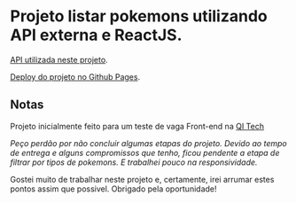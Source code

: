 # Projeto listar pokemons utilizando API externa e ReactJS.

[API utilizada neste projeto](https://pokeapi.co/).

[Deploy do projeto no Github Pages](https://luandunas.github.io/pokeapi.co/).

## Notas

Projeto inicialmente feito para um teste de vaga Front-end na [QI Tech](https://www.linkedin.com/company/qi-tech/)

*Peço perdão por não concluir algumas etapas do projeto. Devido ao tempo de entrega e alguns compromissos que tenho, ficou pendente a etapa de filtrar por tipos de pokemons. E trabalhei pouco na responsividade.*

Gostei muito de trabalhar neste projeto e, certamente, irei arrumar estes pontos assim que possivel. Obrigado pela oportunidade!